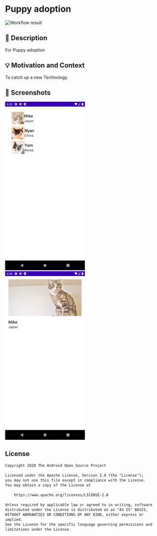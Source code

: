 # Puppy adoption

<!--- Replace <OWNER> with your Github Username and <REPOSITORY> with the name of your repository. -->
<!--- You can find both of these in the url bar when you open your repository in github. -->
![Workflow result](https://github.com/iplatformdroid/android-dev-challenge-compose/workflows/Check/badge.svg)


## :scroll: Description
<!--- Describe your app in one or two sentences -->
For Puppy adoption

## :bulb: Motivation and Context
<!--- Optionally point readers to interesting parts of your submission. -->
<!--- What are you especially proud of? -->
To catch up a new Technology.

## :camera_flash: Screenshots
<!-- You can add more screenshots here if you like -->
<img src="./results/screenshot_1.png" width="260">&emsp;<img src="./results/screenshot_2.png" width="260">

## License
```
Copyright 2020 The Android Open Source Project

Licensed under the Apache License, Version 2.0 (the "License");
you may not use this file except in compliance with the License.
You may obtain a copy of the License at

    https://www.apache.org/licenses/LICENSE-2.0

Unless required by applicable law or agreed to in writing, software
distributed under the License is distributed on an "AS IS" BASIS,
WITHOUT WARRANTIES OR CONDITIONS OF ANY KIND, either express or implied.
See the License for the specific language governing permissions and
limitations under the License.
```